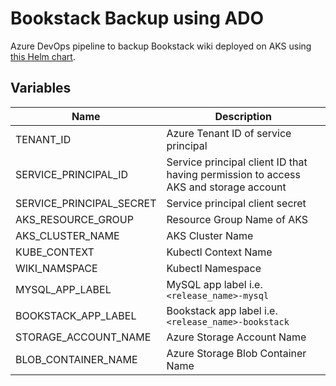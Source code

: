 # Bookstack Backup using ADO

Azure DevOps pipeline to backup Bookstack wiki deployed on AKS using [this Helm chart](https://github.com/pacroy/bookstack).

## Variables

| Name | Description |
|---|---|
| TENANT_ID | Azure Tenant ID of service principal |
| SERVICE_PRINCIPAL_ID | Service principal client ID that having permission to access AKS and storage account |
| SERVICE_PRINCIPAL_SECRET | Service principal client secret |
| AKS_RESOURCE_GROUP | Resource Group Name of AKS |
| AKS_CLUSTER_NAME | AKS Cluster Name |
| KUBE_CONTEXT | Kubectl Context Name |
| WIKI_NAMSPACE | Kubectl Namespace |
| MYSQL_APP_LABEL | MySQL app label i.e. `<release_name>-mysql` |
| BOOKSTACK_APP_LABEL | Bookstack app label i.e. `<release_name>-bookstack` |
| STORAGE_ACCOUNT_NAME | Azure Storage Account Name |
| BLOB_CONTAINER_NAME | Azure Storage Blob Container Name |
